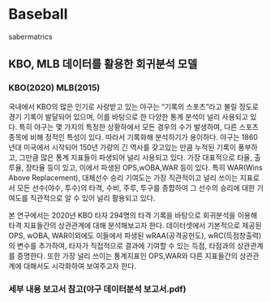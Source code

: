 # Baseball
sabermatrics
## KBO, MLB 데이터를 활용한 회귀분석 모델
### KBO(2020) MLB(2015)

  국내에서 KBO의 많은 인기로 사랑받고 있는 야구는 “기록의 스포츠”라고 불릴 정도로 경기 기록이 발달되어 있으며, 이를 바탕으로 한 다양한 통계 분석이 널리 사용되고 있다. 특히 야구는 몇 가지의 특정한 상황하에서 모든 경우의 수가 발생하여, 다른 스포츠 종목에 비해 정적인 특성이 있다. 따라서 기록화해 분석하기가 용이하다. 야구는 1860년대 미국에서 시작되어 150년 가량의 긴 역사를 갖고있는 만큼 누적된 기록이 풍부하고, 그만큼 많은 통계 지표들이 파생되어 널리 사용되고 있다. 가장 대표적으로 타율, 출루율, 장타율 등이 있고, 이에서 파생된 OPS,wOBA,WAR 등이 있다. 특히 WAR(Wins Above Replacement), 대체선수 승리 기여도는 가장 직관적이고 널리 쓰이는 지표로서 모든 선수(야수, 투수)의 타격, 수비, 주루, 투구를 종합하여 그 선수의 승리에 대한 기여도를 직관적으로 알 수 있어 널리 활용되고 있다.
  
 본 연구에서는 2020년 KBO 타자 294명의 타격 기록을 바탕으로 회귀분석을 이용해 타격 지표들간의 상관관계에 대해 분석해보고자 한다. 데이터셋에서 기본적으로 제공된 OPS, wOBA, WAR이외에도 이들에서 파생된 wRAA(공격공헌도), wRC(득점창출력)의 변수를 추가하여, 타자가 직접적으로 결과에 기여할 수 있는 득점, 타점과의 상관관계를 증명한다. 또한 가장 널리 쓰이는 통계지표인 OPS,WAR와 다른 지표들간의 상관관계에 대해서도 시각화하여 보여주고자 한다.

### 세부 내용 보고서 참고(야구 데이터분석 보고서.pdf)
